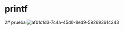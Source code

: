 # printf
2#
prueba
![afb1c1d3-7c4a-45d0-8ed9-592693614343](https://user-images.githubusercontent.com/98244181/160253059-3eaa9a37-1055-4eb8-9d1b-1885857f1e69.jpeg)
